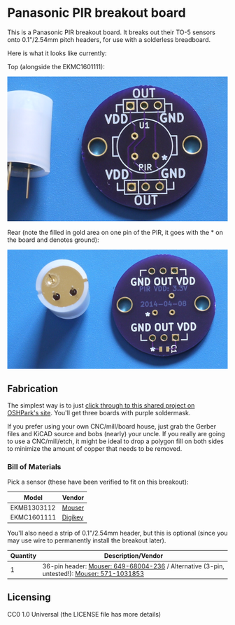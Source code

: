 # Panasonic PIR breakout board

This is a Panasonic PIR breakout board. It breaks out their TO-5 sensors onto 0.1"/2.54mm pitch headers, for use with a solderless breadboard.

Here is what it looks like currently:

Top (alongside the EKMC1601111):

![Panasonic PIR breakout board - top](pictures/top_side_white_pir.png)

Rear (note the filled in gold area on one pin of the PIR, it goes with the \* on the board and denotes ground):

![Panasonic PIR breakout board - bottom](pictures/back_side_white_pir_bottom.png)

## Fabrication

The simplest way is to just [click through to this shared project on OSHPark's site](http://oshpark.com/shared_projects/VIIMKRcy). You'll get three boards with purple soldermask.

If you prefer using your own CNC/mill/board house, just grab the Gerber files and KiCAD source and bobs (nearly) your uncle. If you really are going to use a CNC/mill/etch, it might be ideal to drop a polygon fill on both sides to minimize the amount of copper that needs to be removed.

### Bill of Materials

Pick a sensor (these have been verified to fit on this breakout):

| Model       | Vendor |
| ----------- | ------ |
| EKMB1303112 | [Mouser](http://www.mouser.com/Search/Refine.aspx?Keyword=EKMB1303112) |
| EKMC1601111 | [Digikey](http://www.digikey.com/product-search/en?WT.z_header=search_go&lang=en&site=us&keywords=EKMC1601111) |

You'll also need a strip of 0.1"/2.54mm header, but this is optional (since you may use wire to permanently 
install the breakout later).

| Quantity | Description/Vendor |
| -------- | ------------------ |
| 1        | 36-pin header: [Mouser: 649-68004-236](http://www.mouser.com/Search/Refine.aspx?Keyword=649-68004-236) / Alternative (3-pin, untested!): [Mouser: 571-1031853](http://www.mouser.com/Search/Refine.aspx?Keyword=571-1031853) |

## Licensing

CC0 1.0 Universal (the LICENSE file has more details)
